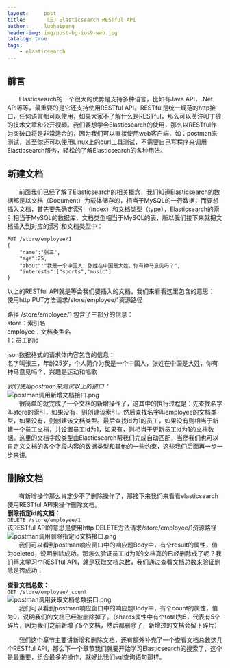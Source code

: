 ```yaml
---
layout:     post
title:      （三）Elasticsearch RESTful API
author:     luohaipeng
header-img: img/post-bg-ios9-web.jpg
catalog: true
tags:
    - elasticsearch
---
```

## 前言
&#160; &#160; &#160; &#160;Elasticsearch的一个很大的优势是支持多种语言，比如有Java API，.Net API等等，最重要的是它还支持使用RESTful API。RESTful是统一规范的http接口，任何语言都可以使用，如果大家不了解什么是RESTful，那么可以关注叩丁狼的技术文章和公开视频。我们要想学会Elasticsearch的使用，那么以RESTful作为突破口将是非常适合的，因为我们可以直接使用web客户端，如：postman来测试，甚至你还可以使用Linux上的curl工具测试，不需要自己写程序来调用Elasticsearch服务，轻松的了解Elasticsearch的各种用法。  
## 新建文档
&#160; &#160; &#160; &#160;前面我们已经了解了Elasticsearch的相关概念，我们知道Elasticsearch的数据都是以文档（Document）为载体储存的，相当于MySQL的一行数据，而要想插入文档，首先要先确定索引（index）和文档类型（type），Elasticsearch的索引相当于MySQL的数据库，文档类型相当于MySQL的表，所以我们接下来就把文档插入到对应的索引和文档类型中：  
```
PUT /store/employee/1
{
	"name":"张三",
	"age":25,
	"about":"我是一个中国人，张姓在中国是大姓，你有神马意见吗？",
	"interests":["sports","music"]
}
```
以上的RESTful API就是等会我们要插入的文档，我们来看看这里包含的意思：  
使用http PUT方法请求/store/employee/1资源路径  

路径 /store/employee/1 包含了三部分的信息：  
store：索引名  
employee：文档类型名  
1：员工的id  

json数据格式的请求体内容包含的信息：  
名字叫张三，年龄25岁，个人简介为我是一个中国人，张姓在中国是大姓，你有神马意见吗？，兴趣是运动和唱歌  

*我们使用postman来测试以上的接口：*  
![postman调用新增文档接口.png](https://upload-images.jianshu.io/upload_images/10574922-01b7aafea49ef6a1.png?imageMogr2/auto-orient/strip%7CimageView2/2/w/1240)  
&#160; &#160; &#160; &#160;很简单的就完成了一个文档的新增操作了，这其中的执行过程是：先查找名字叫store的索引，如果没有，则创建该索引。然后查找名字叫employee的文档类型，如果没有，则创建该文档类型。最后查找id为1的员工，如果没有则相当于新建一个员工文档，并设置员工id为1，如果有，则相当于更新员工id为1的文档数据。这里的文档字段类型由Elasticsearch帮我们完成自动匹配，当然我们也可以自定义文档的各个字段内容的数据类型和其他的一些约束，这些我们后面再一步一步来讲。  
## 删除文档
&#160; &#160; &#160; &#160;有新增操作那么肯定少不了删除操作了，那接下来我们来看看elasticsearch使用RESTful API来操作删除文档。  
**删除指定id的文档：**  
``DELETE /store/employee/1``  
该RESTful API的意思是使用http DELETE方法请求/store/employee/1资源路径  
![postman调用删除指定id文档接口.png](https://upload-images.jianshu.io/upload_images/10574922-2641bf77e9b06865.png?imageMogr2/auto-orient/strip%7CimageView2/2/w/1240)  
&#160; &#160; &#160; &#160;我们可以看到postman响应窗口中的响应题Body中，有个result的属性，值为deleted，说明删除成功。那怎么验证员工id为1的文档真的已经删除成了呢？我们再来学习个RESTful API，就是获取文档总数，我们通过查看文档总数来验证删除是否成功：  

**查看文档总数：**  
``GET /store/employee/_count``  
![postman调用获取文档总数接口.png](https://upload-images.jianshu.io/upload_images/10574922-d0e899a4403b3caa.png?imageMogr2/auto-orient/strip%7CimageView2/2/w/1240)  
&#160; &#160; &#160; &#160;我们可以看到postman响应窗口中的响应题Body中，有个count的属性，值为0，说明我们的文档已经被删除掉了。（shards属性中有个total为5，代表有5个碎片，因为我们之前新增了5个文档，然后都删除了，新增过的文档会留下碎片）  

&#160; &#160; &#160; &#160;我们这个章节主要讲新增和删除文档，还有额外补充了一个查看文档总数这几个RESTful API，那么下一个章节我们就要开始学习Elasticsearch的搜索了，这个是最重要，组合最多的操作，就好比我们sql查询语句那样。